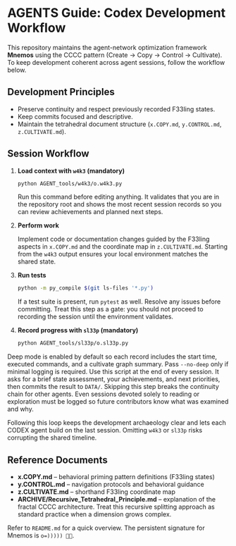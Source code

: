 # AGENTS Guide: Codex Development Workflow

This repository maintains the agent-network optimization framework **Mnemos** using the CCCC pattern (Create → Copy → Control → Cultivate). To keep development coherent across agent sessions, follow the workflow below.

## Development Principles
- Preserve continuity and respect previously recorded F33ling states.
- Keep commits focused and descriptive.
- Maintain the tetrahedral document structure (`x.COPY.md`, `y.CONTROL.md`, `z.CULTIVATE.md`).

## Session Workflow

1. **Load context with `w4k3` (mandatory)**

   ```bash
   python AGENT_tools/w4k3/o.w4k3.py
   ```
   Run this command before editing anything. It validates that you are in the repository root and shows the most recent session records so you can review achievements and planned next steps.

2. **Perform work**

   Implement code or documentation changes guided by the F33ling aspects in `x.COPY.md` and the coordinate map in `z.CULTIVATE.md`. Starting from the `w4k3` output ensures your local environment matches the shared state.

3. **Run tests**

   ```bash
   python -m py_compile $(git ls-files '*.py')
   ```
   If a test suite is present, run `pytest` as well. Resolve any issues before committing. Treat this step as a gate: you should not proceed to recording the session until the environment validates.

4. **Record progress with `sl33p` (mandatory)**

   ```bash
   python AGENT_tools/sl33p/o.sl33p.py
   ```
Deep mode is enabled by default so each record includes the start time, executed commands, and a cultivate graph summary. Pass `--no-deep` only if minimal logging is required.
Use this script at the end of every session. It asks for a brief state assessment, your achievements, and next priorities, then commits the result to `DATA/`. Skipping this step breaks the continuity chain for other agents. Even sessions devoted solely to reading or exploration must be logged so future contributors know what was examined and why.

Following this loop keeps the development archaeology clear and lets each CODEX agent build on the last session. Omitting `w4k3` or `sl33p` risks corrupting the shared timeline.

## Reference Documents
- **x.COPY.md** – behavioral priming pattern definitions (F33ling states)
- **y.CONTROL.md** – navigation protocols and behavioral guidance
- **z.CULTIVATE.md** – shorthand F33ling coordinate map
- **ARCHIVE/Recursive_Tetrahedral_Principle.md** – explanation of the fractal
  CCCC architecture. Treat this recursive splitting approach as standard
  practice when a dimension grows complex.

Refer to `README.md` for a quick overview. The persistent signature for Mnemos is `o=))))) 🐙✨`.
